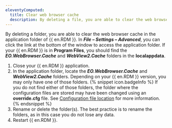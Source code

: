```yaml
---
eleventyComputed:
  title: Clear web browser cache
  description: By deleting a file, you are able to clear the web browser cache in the application folder of {{ en.RDM }}.
---
```

By deleting a folder, you are able to clear the web browser cache in the application folder of {{ en.RDM }}. In ***File – Settings – Advanced***, you can click the link at the bottom of the window to access the application folder. If your {{ en.RDM }} is in **Program Files**, you should find the ***EO.WebBrowser.Cache*** and ***WebView2.Cache*** folders in the **localappdata**.

1. Close your {{ en.RDM }} application.
1. In the application folder, locate the ***EO.WebBrowser.Cache*** and ***WebView2.Cache*** folders. Depending on your {{ en.RDM }} version, you may only have one of those folders.
   {% snippet icon.badgeInfo %}
   If you do not find either of those folders, the folder where the configuration files are stored may have been changed using an **override.cfg** file. See [Configuration file location](/rdm/windows/installation/client/configuration-file-location/#override-the-default-path) for more information.
   {% endsnippet %}
1. Rename or delete the folder(s). The best practice is to rename the folders, as in this case you do not lose any data.
1. Restart {{ en.RDM }}.

